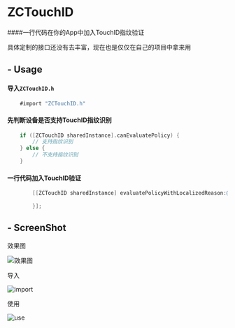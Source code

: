 # ZCTouchID
####一行代码在你的App中加入TouchID指纹验证

具体定制的接口还没有去丰富，现在也是仅仅在自己的项目中拿来用

## - Usage
#### 导入`ZCTouchID.h`

```objective-c
	#import "ZCTouchID.h"
```
#### 先判断设备是否支持TouchID指纹识别

```objective-c
	if ([ZCTouchID sharedInstance].canEvaluatePolicy) {
		// 支持指纹识别
    } else {
    	// 不支持指纹识别
    }
```
#### 一行代码加入TouchID验证

```objective-c
        [[ZCTouchID sharedInstance] evaluatePolicyWithLocalizedReason:@"通过Home键验证已有手机指纹" fallbackButtonTitle:@"输入密码" completion:^(ZCTouchIDEvaluateResult result) {
            
        }];
```

## - ScreenShot
效果图

![效果图](http://7xr0k3.com1.z0.glb.clouddn.com/ZCTouchID/screenshot.gif)

导入

![import](http://7xr0k3.com1.z0.glb.clouddn.com/ZCTouchID/import.png)

使用

![use](http://7xr0k3.com1.z0.glb.clouddn.com/ZCTouchID/use.png)

